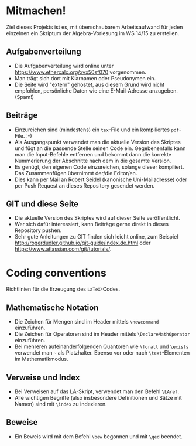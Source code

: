 # Mitmachen!
Ziel dieses Projekts ist es, mit überschaubarem Arbeitsaufwand für jeden einzelnen ein Skriptum der Algebra-Vorlesung im WS 14/15 zu erstellen.

## Aufgabenverteilung
 * Die Aufgabenverteilung wird online unter https://www.ethercalc.org/xvx50sf070 vorgenommen.
 * Man trägt sich dort mit Klarnamen oder Pseudonymen ein.
 * Die Seite wird "extern" gehostet, aus diesem Grund wird nicht empfohlen, persönliche Daten wie eine E-Mail-Adresse anzugeben. (Spam!)

## Beiträge
 * Einzureichen sind (mindestens) ein `tex`-File und ein kompiliertes `pdf`-File. :-)
 * Als Ausgangspunkt verwendet man die aktuelle Version des Skriptes und fügt an die passende Stelle seinen Code ein. Gegebenenfalls kann man die Input-Befehle entfernen und bekommt dann die korrekte Nummerierung der Abschnitte nach dem in die gesamte Version.
 * Es genügt, den eigenen Code einzureichen, solange dieser kompiliert. Das Zusammenfügen übernimmt der/die Editor/en.
 * Dies kann per Mail an Robert Seidel (kanonische Uni-Mailadresse) oder per Push Request an dieses Repository gesendet werden.

## GIT und diese Seite
 * Die aktuelle Version des Skriptes wird auf dieser Seite veröffentlicht.
 * Wer sich dafür interessiert, kann Beiträge gerne direkt in dieses Repository pushen.
 * Sehr gute Anleitungen zu GIT finden sich leicht online, zum Beispiel http://rogerdudler.github.io/git-guide/index.de.html oder https://www.atlassian.com/git/tutorials/.

# Coding conventions
Richtlinien für die Erzeugung des `LaTeX`-Codes.

## Mathematische Notation
 * Die Zeichen für Mengen sind im Header mittels `\newcommand` einzuführen.
 * Die Zeichen für Operatoren sind im Header mittels `\DeclareMathOperator` einzuführen.
 * Bei mehreren aufeinanderfolgenden Quantoren wie `\forall` und `\exists` verwendet man `~` als Platzhalter. Ebenso vor oder nach `\text`-Elementen im Mathematikmodus.

## Verweise und Index
 * Bei Verweisen auf das LA-Skript, verwendet man den Befehl `\LAref`.
 * Alle wichtigen Begriffe (also insbesondere Definitionen und Sätze mit Namen) sind mit `\index` zu indexieren.

## Beweise
 * Ein Beweis wird mit dem Befehl `\bew` begonnen und mit `\qed` beendet.
